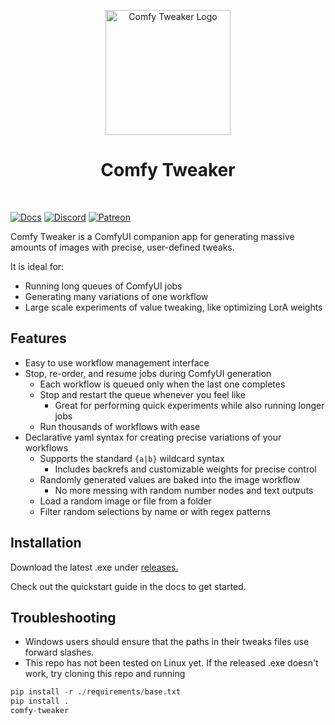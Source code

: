 <div align="center">
<p align="center">
  <img src="https://i.imgur.com/Lhy3ldn.png" alt="Comfy Tweaker Logo" width="200" height="200">
</p>
<h1 align="center">Comfy Tweaker</h1>
<div style="display: flex; gap: 5px; justify-content: center;">
<br>

</div>
</div>

[![Docs][docs-shield]][docs-url]
[![Discord][discord-shield]][discord-url]
[![Patreon][patreon-shield]][patreon-url]

[discord-shield]: https://img.shields.io/discord/895430371972358185?style=flat-square&logo=Discord&label=Discord
[discord-url]: https%3A%2F%2Fdiscord.gg%2F9QeqHvAd8r
[patreon-shield]: https://img.shields.io/badge/Patreon-orange?style=flat-square&logo=patreon&logoSize=auto
[patreon-url]:https%3A%2Fpatreon.com%2Fcomfytweaker
[docs-shield]: https://img.shields.io/badge/Docs-blue?style=flat-square&logo=gitbook&logoSize=auto
[docs-url]: https://google.com


Comfy Tweaker is a ComfyUI companion app for generating massive amounts of images with precise, user-defined tweaks.

It is ideal for:

- Running long queues of ComfyUI jobs
- Generating many variations of one workflow
- Large scale experiments of value tweaking, like optimizing LorA weights

## Features
 - Easy to use workflow management interface
 - Stop, re-order, and resume jobs during ComfyUI generation
    - Each workflow is queued only when the last one completes
    - Stop and restart the queue whenever you feel like
        - Great for performing quick experiments while also running longer jobs
    - Run thousands of workflows with ease
 - Declarative yaml syntax for creating precise variations of your workflows
    - Supports the standard `{a|b}` wildcard syntax
        - Includes backrefs and customizable weights for precise control
    - Randomly generated values are baked into the image workflow
        - No more messing with random number nodes and text outputs
    - Load a random image or file from a folder
    - Filter random selections by name or with regex patterns


## Installation
Download the latest .exe under [releases.](https://github.com/halkony/comfy-tweaker/releases)

Check out the quickstart guide in the docs to get started.

## Troubleshooting
- Windows users should ensure that the paths in their tweaks files use forward slashes.
- This repo has not been tested on Linux yet. If the released .exe doesn't work, try cloning this repo and running
```py
pip install -r ./requirements/base.txt
pip install .
comfy-tweaker
```
